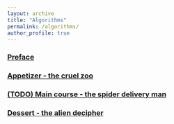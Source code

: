```yaml
---
layout: archive
title: "Algorithms"
permalink: /algorithms/
author_profile: true
---
```




### [Preface](/posts/preface)

### [Appetizer - the cruel zoo](/posts/cruel_zoo)

### [(TODO) Main course - the spider delivery man](/posts/spider_man)

### [Dessert - the alien decipher](/posts/alien_decipher)
